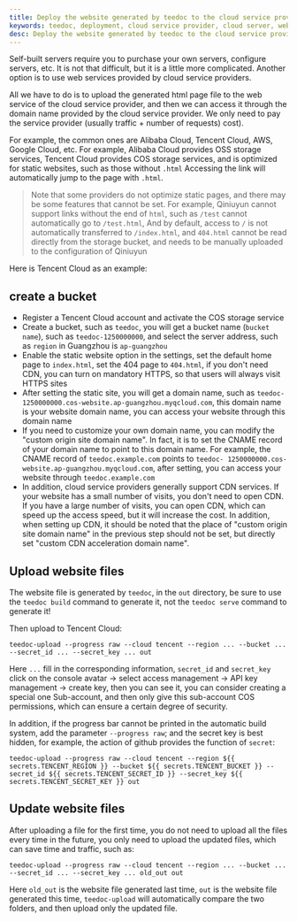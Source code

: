 ```yaml
---
title: Deploy the website generated by teedoc to the cloud service provider's web service
keywords: teedoc, deployment, cloud service provider, cloud server, web service
desc: Deploy the website generated by teedoc to the cloud service provider's web service
---
```



Self-built servers require you to purchase your own servers, configure servers, etc. It is not that difficult, but it is a little more complicated. Another option is to use web services provided by cloud service providers.

All we have to do is to upload the generated html page file to the web service of the cloud service provider, and then we can access it through the domain name provided by the cloud service provider. We only need to pay the service provider (usually traffic + number of requests) cost).

For example, the common ones are Alibaba Cloud, Tencent Cloud, AWS, Google Cloud, etc. For example, Alibaba Cloud provides OSS storage services, Tencent Cloud provides COS storage services, and is optimized for static websites, such as those without `.html` Accessing the link will automatically jump to the page with `.html`.
> Note that some providers do not optimize static pages, and there may be some features that cannot be set. For example, Qiniuyun cannot support links without the end of `html`, such as `/test` cannot automatically go to `/test.html`, And by default, access to `/` is not automatically transferred to `/index.html`, and `404.html` cannot be read directly from the storage bucket, and needs to be manually uploaded to the configuration of Qiniuyun


Here is Tencent Cloud as an example:

## create a bucket

* Register a Tencent Cloud account and activate the COS storage service
* Create a bucket, such as `teedoc`, you will get a bucket name (`bucket name`), such as `teedoc-1250000000`, and select the server address, such as `region` in Guangzhou is `ap-guangzhou`
* Enable the static website option in the settings, set the default home page to `index.html`, set the 404 page to `404.html`, if you don't need CDN, you can turn on mandatory HTTPS, so that users will always visit HTTPS sites
* After setting the static site, you will get a domain name, such as `teedoc-1250000000.cos-website.ap-guangzhou.myqcloud.com`, this domain name is your website domain name, you can access your website through this domain name
* If you need to customize your own domain name, you can modify the "custom origin site domain name". In fact, it is to set the CNAME record of your domain name to point to this domain name. For example, the CNAME record of `teedoc.example.com` points to `teedoc- 1250000000.cos-website.ap-guangzhou.myqcloud.com`, after setting, you can access your website through `teedoc.example.com`
* In addition, cloud service providers generally support CDN services. If your website has a small number of visits, you don't need to open CDN. If you have a large number of visits, you can open CDN, which can speed up the access speed, but it will increase the cost.
In addition, when setting up CDN, it should be noted that the place of "custom origin site domain name" in the previous step should not be set, but directly set "custom CDN acceleration domain name".


## Upload website files

The website file is generated by `teedoc`, in the `out` directory, be sure to use the `teedoc build` command to generate it, not the `teedoc serve` command to generate it!

Then upload to Tencent Cloud:
````
teedoc-upload --progress raw --cloud tencent --region ... --bucket ... --secret_id ... --secret_key ... out
````
Here `...` fill in the corresponding information, `secret_id` and `secret_key` click on the console avatar -> select access management -> API key management -> create key, then you can see it, you can consider creating a special one Sub-account, and then only give this sub-account COS permissions, which can ensure a certain degree of security.

In addition, if the progress bar cannot be printed in the automatic build system, add the parameter `--progress raw`; and the secret key is best hidden, for example, the action of github provides the function of `secret`:
````
teedoc-upload --progress raw --cloud tencent --region ${{ secrets.TENCENT_REGION }} --bucket ${{ secrets.TENCENT_BUCKET }} --secret_id ${{ secrets.TENCENT_SECRET_ID }} --secret_key ${{ secrets.TENCENT_SECRET_KEY }} out
````

## Update website files

After uploading a file for the first time, you do not need to upload all the files every time in the future, you only need to upload the updated files, which can save time and traffic, such as:
````
teedoc-upload --progress raw --cloud tencent --region ... --bucket ... --secret_id ... --secret_key ... old_out out
````
Here `old_out` is the website file generated last time, `out` is the website file generated this time, `teedoc-upload` will automatically compare the two folders, and then upload only the updated file.